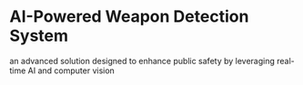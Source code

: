 # AI-Powered Weapon Detection System

an advanced solution designed to enhance public safety by leveraging real-time AI and computer vision
